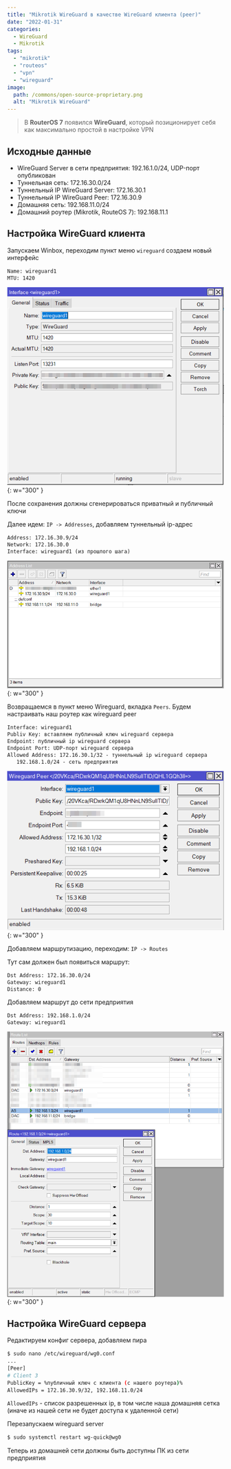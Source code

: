 ```yaml
---
title: "Mikrotik WireGuard в качестве WireGuard клиента (peer)"
date: "2022-01-31"
categories: 
  - WireGuard
  - Mikrotik
tags: 
  - "mikrotik"
  - "routeos"
  - "vpn"
  - "wireguard"
image:
  path: /commons/open-source-proprietary.png
  alt: "Mikrotik WireGuard"
---
```


> В **RouterOS 7** появился **WireGuard**, который позиционирует себя как максимально простой в настройке VPN

## Исходные данные

- WireGuard Server в сети предприятия: 192.16.1.0/24, UDP-порт опубликован
- Туннельная сеть: 172.16.30.0/24
- Туннельный IP WireGuard Server: 172.16.30.1
- Туннельный IP WireGuard Peer: 172.16.30.9
- Домашняя сеть: 192.168.11.0/24
- Домашний роутер (Mikrotik, RouteOS 7): 192.168.11.1

## Настройка WireGuard клиента

Запускаем Winbox, переходим пункт меню `wireguard` создаем новый интерфейс

```
Name: wireguard1
MTU: 1420
```

![](/assets/img/posts/2022/01/31/wg_int.png){: w="300" }

После сохранения должны сгенерироваться приватный и публичный ключи

Далее идем: `IP -> Addresses`, добавляем туннельный ip-адрес

```
Address: 172.16.30.9/24
Network: 172.16.30.0
Interface: wireguard1 (из прошлого шага)
```

![](/assets/img/posts/2022/01/31/wg_addr.png){: w="300" }

Возвращаемся в пункт меню Wireguard, вкладка `Peers`. Будем настраивать наш роутер как wireguard peer

```
Interface: wireguard1
Publiv Key: вставляем публичный ключ wireguard сервера
Endpoint: публичный ip wireguard сервера
Endpoint Port: UDP-порт wireguard сервера
Allowed Address: 172.16.30.1/32 - туннельный ip wireguard сервера
   192.168.1.0/24 - сеть предприятия
```

![](/assets/img/posts/2022/01/31/wg_peer.png){: w="300" }

Добавляем маршрутизацию, переходим: `IP -> Routes`

Тут сам должен был появиться маршрут:

```
Dst Address: 172.16.30.0/24
Gateway: wireguard1
Distance: 0
```

Добавляем маршрут до сети предприятия

```
Dst Address: 192.168.1.0/24
Gateway: wireguard1
```

![](/assets/img/posts/2022/01/31/wg_routes.png){: w="300" }

## Настройка WireGuard сервера

Редактируем конфиг сервера, добавляем пира

```sh
$ sudo nano /etc/wireguard/wg0.conf
...
[Peer]
# Client 3
PublicKey = %публичный ключ с клиента (с нашего роутера)%
AllowedIPs = 172.16.30.9/32, 192.168.11.0/24
```

`AllowedIPs` - список разрешенных ip, в том числе наша домашняя сетка (иначе из нашей сети не будет доступа к удаленной сети)

Перезапускаем wireguard server

```sh
$ sudo systemctl restart wg-quick@wg0
```

Теперь из домашней сети должны быть доступны ПК из сети предприятия